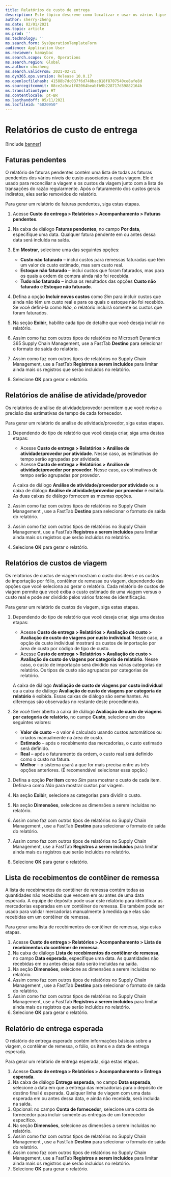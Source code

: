 ```yaml
---
title: Relatórios de custo de entrega
description: Este tópico descreve como localizar e usar os vários tipos de relatórios que estão disponíveis para o módulo de custo de entrega.
author: sherry-zheng
ms.date: 02/01/2021
ms.topic: article
ms.prod: ''
ms.technology: ''
ms.search.form: SysOperationTemplateForm
audience: Application User
ms.reviewer: kamaybac
ms.search.scope: Core, Operations
ms.search.region: Global
ms.author: chuzheng
ms.search.validFrom: 2021-02-21
ms.dyn365.ops.version: Release 10.0.17
ms.openlocfilehash: 41588b7dc037f6d748bac818f8707540ce8afe8d
ms.sourcegitcommit: 08ce2a9ca1f02064beabfb9b228717d39882164b
ms.translationtype: HT
ms.contentlocale: pt-BR
ms.lasthandoff: 05/11/2021
ms.locfileid: "6020950"
---
```

# <a name="landed-cost-reports"></a>Relatórios de custo de entrega

[!include [banner](../../includes/banner.md)]

## <a name="outstanding-invoices"></a>Faturas pendentes

O relatório de faturas pendentes contém uma lista de todas as faturas pendentes dos vários níveis de custo associados a cada viagem. Ele é usado para reconciliar a viagem e os custos da viagem junto com a lista de transações do razão regularmente. Após o faturamento dos custos gerais indiretos, eles serão removidos do relatório.

Para gerar um relatório de faturas pendentes, siga estas etapas.

1. Acesse **Custo de entrega \> Relatórios \> Acompanhamento \> Faturas pendentes**.
1. Na caixa de diálogo **Faturas pendentes**, no campo **Por data**, especifique uma data. Qualquer fatura pendente em ou antes dessa data será incluída na saída.
1. Em **Mostrar**, selecione uma das seguintes opções:

    - **Custo não faturado** – inclui custos para remessas faturadas que têm um valor de custo estimado, mas sem custo real.
    - **Estoque não faturado** – inclui custos que foram faturados, mas para os quais a ordem de compra ainda não foi recebida.
    - **Tudo não faturado** – inclua os resultados das opções **Custo não faturado** e **Estoque não faturado**.

1. Defina a opção **Incluir novos custos** como *Sim* para incluir custos que ainda não têm um custo real e para os quais o estoque não foi recebido. Se você defini-la como *Não*, o relatório incluirá somente os custos que foram faturados.
1. Na seção **Exibir**, habilite cada tipo de detalhe que você deseja incluir no relatório.
1. Assim como faz com outros tipos de relatórios no Microsoft Dynamics 365 Supply Chain Management, use a FastTab **Destino** para selecionar o formato de saída do relatório.
1. Assim como faz com outros tipos de relatórios no Supply Chain Management, use a FastTab **Registros a serem incluídos** para limitar ainda mais os registros que serão incluídos no relatório.
1. Selecione **OK** para gerar o relatório.

## <a name="activityprovider-analysis-reports"></a>Relatórios de análise de atividade/provedor

Os relatórios de análise de atividade/provedor permitem que você revise a precisão das estimativas de tempo de cada fornecedor.

Para gerar um relatório de análise de atividade/provedor, siga estas etapas.

1. Dependendo do tipo de relatório que você deseja criar, siga uma destas etapas:

    - Acesse **Custo de entrega \> Relatórios \> Análise de atividade/provedor por atividade**. Nesse caso, as estimativas de tempo serão agrupadas por atividade.
    - Acesse **Custo de entrega \> Relatórios \> Análise de atividade/provedor por provedor**. Nesse caso, as estimativas de tempo serão agrupadas por provedor.

    A caixa de diálogo **Análise de atividade/provedor por atividade** ou a caixa de diálogo **Análise de atividade/provedor por provedor** é exibida. As duas caixas de diálogo fornecem as mesmas opções.

1. Assim como faz com outros tipos de relatórios no Supply Chain Management , use a FastTab **Destino** para selecionar o formato de saída do relatório.
1. Assim como faz com outros tipos de relatórios no Supply Chain Management, use a FastTab **Registros a serem incluídos** para limitar ainda mais os registros que serão incluídos no relatório.
1. Selecione **OK** para gerar o relatório.

## <a name="voyage-costing-reports"></a>Relatórios de custos de viagem

Os relatórios de custos de viagem mostram o custo dos itens e os custos de importação por fólio, contêiner de remessa ou viagem, dependendo das opções que você seleciona ao gerar o relatório. Cada relatório de custos de viagem permite que você exiba o custo estimado de uma viagem versus o custo real e pode ser dividido pelos vários fatores de identificação.

Para gerar um relatório de custos de viagem, siga estas etapas.

1. Dependendo do tipo de relatório que você deseja criar, siga uma destas etapas:

    - Acesse **Custo de entrega \> Relatórios \> Avaliação de custo \> Avaliação de custo de viagens por custo individual**. Nesse caso, a opção de custo individual mostrará os custos de importação por área de custo por código de tipo de custo.
    - Acesse **Custo de entrega \> Relatórios \> Avaliação de custo \> Avaliação de custo de viagens por categoria de relatório**. Nesse caso, o custo de importação será dividido nas várias categorias de relatório. Os tipos de custo são agrupados por categorias de relatório.

    A caixa de diálogo **Avaliação de custo de viagens por custo individual** ou a caixa de diálogo **Avaliação de custo de viagens por categoria de relatório** é exibida. Essas caixas de diálogo são semelhantes. As diferenças são observadas no restante deste procedimento.

1. Se você tiver aberto a caixa de diálogo **Avaliação de custo de viagens por categoria de relatório**, no campo **Custo**, selecione um dos seguintes valores:

    - **Valor de custo** – o valor é calculado usando custos automáticos ou criados manualmente na área de custo.
    - **Estimado** – após o recebimento das mercadorias, o custo estimado será definido.
    - **Real** – após o faturamento da ordem, o custo real será definido como o custo na fatura.
    - **Melhor** – o sistema usará a que for mais precisa entre as três opções anteriores. (É recomendável selecionar essa opção.)

1. Defina a opção **Por item** como *Sim* para mostrar o custo de cada item. Defina-a como *Não* para mostrar custos por viagem.
1. Na seção **Exibir**, selecione as categorias para dividir o custo.
1. Na seção **Dimensões**, selecione as dimensões a serem incluídas no relatório.
1. Assim como faz com outros tipos de relatórios no Supply Chain Management , use a FastTab **Destino** para selecionar o formato de saída do relatório.
1. Assim como faz com outros tipos de relatórios no Supply Chain Management, use a FastTab **Registros a serem incluídos** para limitar ainda mais os registros que serão incluídos no relatório.
1. Selecione **OK** para gerar o relatório.

## <a name="shipping-container-receipts-list"></a>Lista de recebimentos de contêiner de remessa

A lista de recebimentos do contêiner de remessa contém todas as quantidades não recebidas que vencem em ou antes de uma data esperada. A equipe de depósito pode usar este relatório para identificar as mercadorias esperadas em um contêiner de remessa. Ele também pode ser usado para validar mercadorias manualmente à medida que elas são recebidas em um contêiner de remessa.

Para gerar uma lista de recebimentos do contêiner de remessa, siga estas etapas.

1. Acesse **Custo de entrega \> Relatórios \> Acompanhamento \> Lista de recebimentos do contêiner de remessa**.
1. Na caixa de diálogo **Lista de recebimentos do contêiner de remessa**, no campo **Data esperada**, especifique uma data. As quantidades não recebidas em ou antes dessa data serão incluídas na saída.
1. Na seção **Dimensões**, selecione as dimensões a serem incluídas no relatório.
1. Assim como faz com outros tipos de relatórios no Supply Chain Management , use a FastTab **Destino** para selecionar o formato de saída do relatório.
1. Assim como faz com outros tipos de relatórios no Supply Chain Management, use a FastTab **Registros a serem incluídos** para limitar ainda mais os registros que serão incluídos no relatório.
1. Selecione **OK** para gerar o relatório.

## <a name="expected-delivery-report"></a>Relatório de entrega esperada

O relatório de entrega esperado contém informações básicas sobre a viagem, o contêiner de remessa, o fólio, os itens e a data de entrega esperada.

Para gerar um relatório de entrega esperada, siga estas etapas.

1. Acesse **Custo de entrega \> Relatórios \> Acompanhamento \> Entrega esperada**.
1. Na caixa de diálogo **Entrega esperada**, no campo **Data esperada**, selecione a data em que a entrega das mercadorias para o depósito de destino final é esperada. Qualquer linha de viagem com uma data esperada em ou antes dessa data, e ainda não recebida, será incluída na saída.
1. Opcional: no campo **Conta de fornecedor**, selecione uma conta de fornecedor para incluir somente as entregas de um fornecedor específico.
1. Na seção **Dimensões**, selecione as dimensões a serem incluídas no relatório.
1. Assim como faz com outros tipos de relatórios no Supply Chain Management , use a FastTab **Destino** para selecionar o formato de saída do relatório.
1. Assim como faz com outros tipos de relatórios no Supply Chain Management, use a FastTab **Registros a serem incluídos** para limitar ainda mais os registros que serão incluídos no relatório.
1. Selecione **OK** para gerar o relatório.
